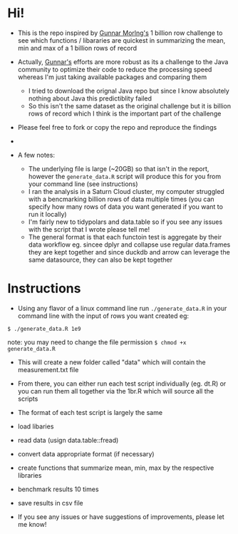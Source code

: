 # Hi!

-  This is the repo inspired by [Gunnar Morlng's](https://www.morling.dev/blog/one-billion-row-challenge/) 1 billion row challenge to see which functions / libararies are quickest in summarizing the mean, min and max of a 1 billion rows of record
-  Actually, [Gunnar's](https://twitter.com/gunnarmorling/) efforts are more robust as its a challenge to the Java community to optimize their code to reduce the processing speed whereas I'm just taking available packages and comparing them
  
    -  I tried to download the orignal Java repo but since I know absolutely  nothing about Java this predictiblity failed
    -  So this isn't the same dataset as the original challenge but it is billion rows of record which I think is the important part of the challenge
-  Please feel free to fork or copy the repo and reproduce the findings
-  
-  A few notes:
    
    -  The underlying file is large (~20GB) so that isn't in  the report, however the `generate_data.R` script will produce this for you from your command line (see instructions)
    -  I ran the analysis in a Saturn Cloud cluster, my computer struggled with a bencmarking billion rows of data multiple times (you can specify how many rows of data you want generated if you want to run it locally)
    -  I'm fairly new to tidypolars and data.table so if you see any issues with the script that I wrote please tell me!
    -  The general format is that each functoin test is aggregate by their data workflow eg. sincee dplyr and collapse use regular data.frames they are kept together and since duckdb and arrow can leverage the same datasource, they can also be kept together

 # Instructions

 -  Using any flavor of a linux command line run `./generate_data.R` in your command line with the input of rows you want created eg:
 ```
$ ./generate_data.R 1e9
```
note: you may need to change the file permission `$ chmod +x generate_data.R`

-  This will create a new folder called "data" which will contain the measurement.txt file
-  From there, you can either run each test script individually (eg. dt.R) or you can run them all together via the 1br.R which will source all the scripts
-  The format of each test script is largely the same
  -  load libaries
  -  read data (usign data.table::fread)
  -  convert data appropriate format (if necessary)
  -  create functions that summarize mean, min, max by the respective libraries
  -  benchmark results 10 times
  -  save results in csv file

-  If you see any issues or have suggestions of improvements, please let me know!

